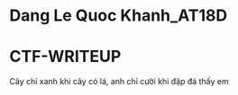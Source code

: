 
Dang Le Quoc Khanh_AT18D
=======
# CTF-WRITEUP
Cây chỉ xanh khi cây có lá, anh chỉ cười khi đập đá thấy em


